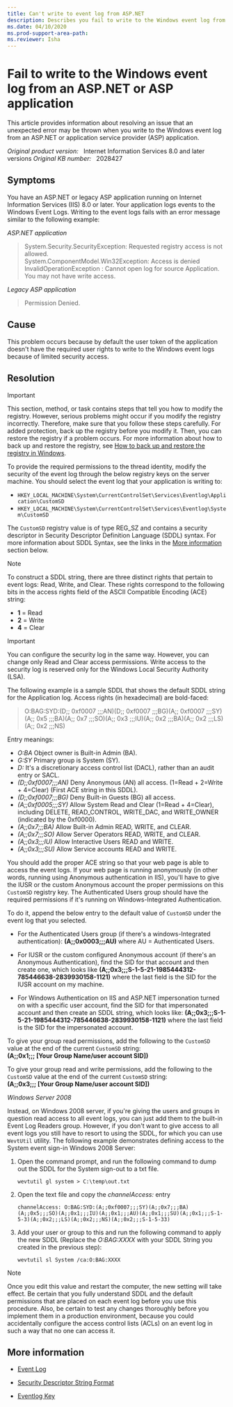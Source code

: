 ```yaml
---
title: Can't write to event log from ASP.NET 
description: Describes you fail to write to the Windows event log from an ASP.NET or ASP application.
ms.date: 04/10/2020
ms.prod-support-area-path: 
ms.reviewer: Isha
---
```

# Fail to write to the Windows event log from an ASP.NET or ASP application

This article provides information about resolving an issue that an unexpected error may be thrown when you write to the Windows event log from an ASP.NET or application service provider (ASP) application.

_Original product version:_ &nbsp; Internet Information Services 8.0 and later versions
_Original KB number:_ &nbsp; 2028427

## Symptoms

You have an ASP.NET or legacy ASP application running on Internet Information Services (IIS) 8.0 or later. Your application logs events to the Windows Event Logs. Writing to the event logs fails with an error message similar to the following example:  

*ASP.NET application*

> System.Security.SecurityException: Requested registry access is not allowed.  
> System.ComponentModel.Win32Exception: Access is denied  
> InvalidOperationException : Cannot open log for source Application. You may not have write access.

*Legacy ASP application*

> Permission Denied.

## Cause

This problem occurs because by default the user token of the application doesn't have the required user rights to write to the Windows event logs because of limited security access.

## Resolution

> [!IMPORTANT]
> This section, method, or task contains steps that tell you how to modify the registry. However, serious problems might occur if you modify the registry incorrectly. Therefore, make sure that you follow these steps carefully. For added protection, back up the registry before you modify it. Then, you can restore the registry if a problem occurs. For more information about how to back up and restore the registry, see [How to back up and restore the registry in Windows](https://support.microsoft.com/help/322756).

To provide the required permissions to the thread identity, modify the security of the event log through the below registry keys on the server machine. You should select the event log that your application is writing to:

- `HKEY_LOCAL_MACHINE\System\CurrentControlSet\Services\Eventlog\Application\CustomSD`
- `HKEY_LOCAL_MACHINE\System\CurrentControlSet\Services\Eventlog\System\CustomSD`

The `CustomSD` registry value is of type REG_SZ and contains a security descriptor in Security Descriptor Definition Language (SDDL) syntax. For more information about SDDL Syntax, see the links in the [More information](#more-information) section below.

> [!NOTE]
> To construct a SDDL string, there are three distinct rights that pertain to event logs: Read, Write, and Clear. These rights correspond to the following bits in the access rights field of the ASCII Compatible Encoding (ACE) string:
> - **1** = Read
> - **2** = Write
> - **4** = Clear

> [!IMPORTANT]
> You can configure the security log in the same way. However, you can change only Read and Clear access permissions. Write access to the security log is reserved only for the Windows Local Security Authority (LSA).

The following example is a sample SDDL that shows the default SDDL string for the Application log. Access rights (in hexadecimal) are bold-faced:

> O:BAG:SYD:(D;; 0xf0007 ;;;AN)(D;; 0xf0007 ;;;BG)(A;; 0xf0007 ;;;SY)(A;; 0x5 ;;;BA)(A;; 0x7 ;;;SO)(A;; 0x3 ;;;IU)(A;; 0x2 ;;;BA)(A;; 0x2 ;;;LS)(A;; 0x2 ;;;NS)

Entry meanings:

- *O:BA* Object owner is Built-in Admin (BA).
- *G:SY* Primary group is System (SY).
- *D:* It's a discretionary access control list (DACL), rather than an audit entry or SACL.
- *(D;;0xf0007;;;AN)* Deny Anonymous (AN) all access. (1=Read + 2=Write + 4=Clear) (First ACE string in this SDDL).
- *(D;;0xf0007;;;BG)* Deny Built-in Guests (BG) all access.
- *(A;;0xf0005;;;SY)* Allow System Read and Clear (1=Read + 4=Clear), including DELETE, READ_CONTROL, WRITE_DAC, and WRITE_OWNER (indicated by the 0xf0000).
- *(A;;0x7;;;BA)* Allow Built-in Admin READ, WRITE, and CLEAR.
- *(A;;0x7;;;SO)* Allow Server Operators READ, WRITE, and CLEAR.
- *(A;;0x3;;;IU)* Allow Interactive Users READ and WRITE.
- *(A;;0x3;;;SU)* Allow Service accounts READ and WRITE.

You should add the proper ACE string so that your web page is able to access the event logs. If your web page is running anonymously (in other words, running using Anonymous authentication in IIS), you'll have to give the IUSR or the custom Anonymous account the proper permissions on this `CustomSD` registry key. The Authenticated Users group should have the required permissions if it's running on Windows-Integrated Authentication.

To do it, append the below entry to the default value of `CustomSD` under the event log that you selected.

- For the Authenticated Users group (if there's a windows-Integrated authentication): **(A;;0x0003;;;AU)** where AU = Authenticated Users.

- For IUSR or the custom configured Anonymous account (if there's an Anonymous Authentication), find the SID for that account and then create one, which looks like **(A;;0x3;;;S-1-5-21-1985444312-785446638-2839930158-1121)** where the last field is the SID for the IUSR account on my machine.

- For Windows Authentication on IIS and ASP.NET impersonation turned on with a specific user account, find the SID for that impersonated account and then create an SDDL string, which looks like: **(A;;0x3;;;S-1-5-21-1985444312-785446638-2839930158-1121)** where the last field is the SID for the impersonated account.

To give your group read permissions, add the following to the `CustomSD` value at the end of the current `CustomSD` string:  
**(A;;0x1;;; [Your Group Name/user account SID])**

To give your group read and write permissions, add the following to the `CustomSD` value at the end of the current `CustomSD` string:  
**(A;;0x3;;; [Your Group Name/user account SID])**

*Windows Server 2008*

Instead, on Windows 2008 server, if you're giving the users and groups in question read access to all event logs, you can just add them to the built-in Event Log Readers group. However, if you don't want to give access to all event logs you still have to resort to using the SDDL, for which you can use `WevtUtil` utility. The following example demonstrates defining access to the System event sign-in Windows 2008 Server:

1. Open the command prompt, and run the following command to dump out the SDDL for the System sign-out to a txt file.

    ```console
    wevtutil gl system > C:\temp\out.txt
    ```

2. Open the text file and copy the *channelAccess:* entry

    ```console
    channelAccess: O:BAG:SYD:(A;;0xf0007;;;SY)(A;;0x7;;;BA)(A;;0x5;;;SO)(A;;0x1;;;IU)(A;;0x1;;;AU)(A;;0x1;;;SU)(A;;0x1;;;S-1-5-3)(A;;0x2;;;LS)(A;;0x2;;;NS)(A;;0x2;;;S-1-5-33)
    ```

3. Add your user or group to this and run the following command to apply the new SDDL (Replace the *O:BAG:XXXX* with your SDDL String you created in the previous step):

    ```console
    wevtutil sl System /ca:O:BAG:XXXX
    ```

> [!NOTE]
> Once you edit this value and restart the computer, the new setting will take effect. Be certain that you fully understand SDDL and the default permissions that are placed on each event log before you use this procedure. Also, be certain to test any changes thoroughly before you implement them in a production environment, because you could accidentally configure the access control lists (ACLs) on an event log in such a way that no one can access it.

## More information

- [Event Log](/previous-versions/windows/it-pro/windows-vista/cc722385(v=ws.10))

- [Security Descriptor String Format](/windows/win32/secauthz/security-descriptor-string-format)

- [Eventlog Key](/windows/win32/eventlog/eventlog-key)  
